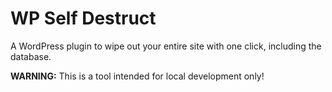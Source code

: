 # WP Self Destruct

A WordPress plugin to wipe out your entire site with one click, including the database.

**WARNING:** This is a tool intended for local development only!
